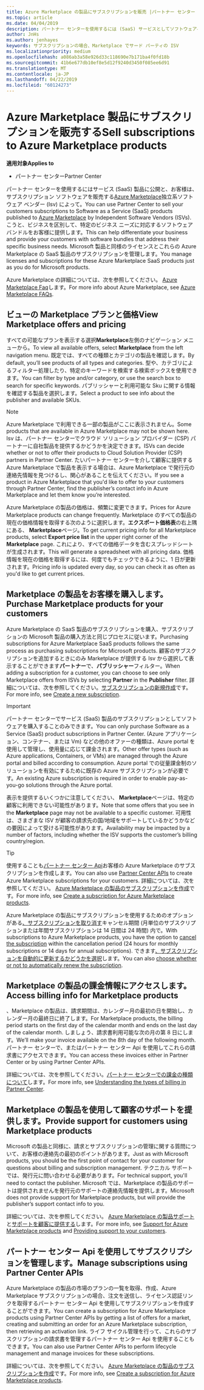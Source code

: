 ```yaml
---
title: Azure Marketplace の製品にサブスクリプションを販売 |パートナー センター
ms.topic: article
ms.date: 04/04/2019
description: パートナー センターを使用するには (SaaS) サービスとしてソフトウェアへのサブスクリプションを顧客に販売する製品は独立系ソフトウェア ベンダー (Isv) によって、Azure Marketplace に公開します。
author: JnHs
ms.author: jenhayes
keywords: サブスクリプションの場合、Marketplace でサード パーティの ISV
ms.localizationpriority: medium
ms.openlocfilehash: a086ab3a58e926d33c118690e7b171ba4f0fd18b
ms.sourcegitcommit: 41b6e677db10ef8e5d12f9240d3450f085ee6d91
ms.translationtype: MT
ms.contentlocale: ja-JP
ms.lasthandoff: 04/22/2019
ms.locfileid: "60124273"
---
```

# <a name="sell-subscriptions-to-azure-marketplace-products"></a><span data-ttu-id="ca680-104">Azure Marketplace 製品にサブスクリプションを販売する</span><span class="sxs-lookup"><span data-stu-id="ca680-104">Sell subscriptions to Azure Marketplace products</span></span>

<span data-ttu-id="ca680-105">**適用対象**</span><span class="sxs-lookup"><span data-stu-id="ca680-105">**Applies to**</span></span>

- <span data-ttu-id="ca680-106">パートナー センター</span><span class="sxs-lookup"><span data-stu-id="ca680-106">Partner Center</span></span>

<span data-ttu-id="ca680-107">パートナー センターを使用するにはサービス (SaaS) 製品に公開と、お客様は、サブスクリプション ソフトウェアを販売する[Azure Marketplace](https://azuremarketplace.microsoft.com/marketplace)独立系ソフトウェア ベンダー (Isv) によって。</span><span class="sxs-lookup"><span data-stu-id="ca680-107">You can use Partner Center to sell your customers subscriptions to Software as a Service (SaaS) products published to [Azure Marketplace](https://azuremarketplace.microsoft.com/marketplace) by Independent Software Vendors (ISVs).</span></span> <span data-ttu-id="ca680-108">こうと、ビジネスを区別して、特定のビジネス ニーズに対応するソフトウェア バンドルをお客様に提供します。</span><span class="sxs-lookup"><span data-stu-id="ca680-108">This can help differentiate your business and provide your customers with software bundles that address their specific business needs.</span></span> <span data-ttu-id="ca680-109">Microsoft 製品と同様のライセンスとこれらの Azure Marketplace の SaaS 製品のサブスクリプションを管理します。</span><span class="sxs-lookup"><span data-stu-id="ca680-109">You manage licenses and subscriptions for these Azure Marketplace SaaS products just as you do for Microsoft products.</span></span>

<span data-ttu-id="ca680-110">Azure Marketplace の詳細については、次を参照してください。 [Azure Marketplace Faq](https://docs.microsoft.com/azure/marketplace/marketplace-faq-publisher-guide)します。</span><span class="sxs-lookup"><span data-stu-id="ca680-110">For more info about Azure Marketplace, see [Azure Marketplace FAQs](https://docs.microsoft.com/azure/marketplace/marketplace-faq-publisher-guide).</span></span>

## <a name="view-marketplace-offers-and-pricing"></a><span data-ttu-id="ca680-111">ビューの Marketplace プランと価格</span><span class="sxs-lookup"><span data-stu-id="ca680-111">View Marketplace offers and pricing</span></span>

<span data-ttu-id="ca680-112">すべての可能なプランを表示する選択**Marketplace**左側のナビゲーション メニューから。</span><span class="sxs-lookup"><span data-stu-id="ca680-112">To view all available offers, select **Marketplace** from the left navigation menu.</span></span> <span data-ttu-id="ca680-113">既定では、すべての種類とカテゴリの製品を確認します。</span><span class="sxs-lookup"><span data-stu-id="ca680-113">By default, you’ll see products of all types and categories.</span></span> <span data-ttu-id="ca680-114">型や、カテゴリによるフィルター処理したり、特定のキーワードを検索する検索ボックスを使用できます。</span><span class="sxs-lookup"><span data-stu-id="ca680-114">You can filter by type and/or category, or use the search box to search for specific keywords.</span></span> <span data-ttu-id="ca680-115">パブリッシャーと利用可能な Sku に関する情報を確認する製品を選択します。</span><span class="sxs-lookup"><span data-stu-id="ca680-115">Select a product to see info about the publisher and available SKUs.</span></span>

> [!NOTE]
> <span data-ttu-id="ca680-116">Azure Marketplace で利用できる一部の製品がここに表示されません。</span><span class="sxs-lookup"><span data-stu-id="ca680-116">Some products that are available in Azure Marketplace may not be shown here.</span></span> <span data-ttu-id="ca680-117">Isv は、パートナー センターでクラウド ソリューション プロバイダー (CSP) パートナーに自社製品を提供するかどうかを決定できます。</span><span class="sxs-lookup"><span data-stu-id="ca680-117">ISVs can decide whether or not to offer their products to Cloud Solution Provider (CSP) partners in Partner Center.</span></span> <span data-ttu-id="ca680-118">たいパートナー センターを介して顧客に提供する Azure Marketplace で製品を表示する場合は、Azure Marketplace で発行元の連絡先情報を見つけるし、関心があることを伝えてください。</span><span class="sxs-lookup"><span data-stu-id="ca680-118">If you see a product in Azure Marketplace that you'd like to offer to your customers through Partner Center, find the publisher’s contact info in Azure Marketplace and let them know you’re interested.</span></span>

<span data-ttu-id="ca680-119">Azure Marketplace の製品の価格は、頻繁に変更できます。</span><span class="sxs-lookup"><span data-stu-id="ca680-119">Prices for Azure Marketplace products can change frequently.</span></span> <span data-ttu-id="ca680-120">Marketplace のすべての製品の現在の価格情報を取得する次のように選択します。**エクスポート価格表**の右上隅にある、 **Marketplace**ページ。</span><span class="sxs-lookup"><span data-stu-id="ca680-120">To get current pricing info for all Marketplace products, select **Export price list** in the upper right corner of the **Marketplace** page.</span></span> <span data-ttu-id="ca680-121">これにより、すべての価格データを含むスプレッドシートが生成されます。</span><span class="sxs-lookup"><span data-stu-id="ca680-121">This will generate a spreadsheet with all pricing data.</span></span> <span data-ttu-id="ca680-122">価格情報を現在の価格を取得するには、何度でもチェックできるように、1 日が更新されます。</span><span class="sxs-lookup"><span data-stu-id="ca680-122">Pricing info is updated every day, so you can check it as often as you'd like to get current prices.</span></span>

## <a name="purchase-marketplace-products-for-your-customers"></a><span data-ttu-id="ca680-123">Marketplace の製品をお客様を購入します。</span><span class="sxs-lookup"><span data-stu-id="ca680-123">Purchase Marketplace products for your customers</span></span>

<span data-ttu-id="ca680-124">Azure Marketplace の SaaS 製品のサブスクリプションを購入、サブスクリプションの Microsoft 製品の購入方法と同じプロセスに従います。</span><span class="sxs-lookup"><span data-stu-id="ca680-124">Purchasing subscriptions for Azure Marketplace SaaS products follows the same process as purchasing subscriptions for Microsoft products.</span></span> <span data-ttu-id="ca680-125">顧客のサブスクリプションを追加するときにのみ Marketplace が提供する Isv から選択して表示することができます**パートナー**で、**パブリッシャー**フィルター。</span><span class="sxs-lookup"><span data-stu-id="ca680-125">When adding a subscription for a customer, you can choose to see only Marketplace offers from ISVs by selecting **Partner** in the **Publisher** filter.</span></span> <span data-ttu-id="ca680-126">詳細については、次を参照してください。[サブスクリプションの新規作成](create-a-new-subscription.md)です。</span><span class="sxs-lookup"><span data-stu-id="ca680-126">For more info, see [Create a new subscription](create-a-new-subscription.md).</span></span>

> [!IMPORTANT]
> <span data-ttu-id="ca680-127">パートナー センターでサービス (SaaS) 製品のサブスクリプションとしてソフトウェアを購入することのみできます。</span><span class="sxs-lookup"><span data-stu-id="ca680-127">You can only purchase Software as a Service (SaaS) product subscriptions in Partner Center.</span></span> <span data-ttu-id="ca680-128">(Azure アプリケーション、コンテナー、または Vm) などの他のオファーの種類は、Azure portal を使用して管理し、使用量に応じて課金されます。</span><span class="sxs-lookup"><span data-stu-id="ca680-128">Other offer types (such as Azure applications, Containers, or VMs) are managed through the Azure portal and billed according to consumption.</span></span> <span data-ttu-id="ca680-129">Azure portal での従量課金制のソリューションを有効にするために既存の Azure サブスクリプションが必要です。</span><span class="sxs-lookup"><span data-stu-id="ca680-129">An existing Azure subscription is required in order to enable pay-as-you-go solutions through the Azure portal.</span></span>

<span data-ttu-id="ca680-130">表示を提供するいくつかに注意してください、 **Marketplace**ページは、特定の顧客に利用できない可能性があります。</span><span class="sxs-lookup"><span data-stu-id="ca680-130">Note that some offers that you see in the **Marketplace** page may not be available to a specific customer.</span></span> <span data-ttu-id="ca680-131">可用性は、さまざまな ISV が顧客の請求先の国/地域をサポートしているかどうかなどの要因によって受ける可能性があります。</span><span class="sxs-lookup"><span data-stu-id="ca680-131">Availability may be impacted by a number of factors, including whether the ISV supports the customer’s billing country/region.</span></span>

> [!TIP]
> <span data-ttu-id="ca680-132">使用することも[パートナー センター Api](https://docs.microsoft.com/partner-center/develop/)お客様の Azure Marketplace のサブスクリプションを作成します。</span><span class="sxs-lookup"><span data-stu-id="ca680-132">You can also use [Partner Center APIs](https://docs.microsoft.com/partner-center/develop/) to create Azure Marketplace subscriptions for your customers.</span></span> <span data-ttu-id="ca680-133">詳細については、次を参照してください。 [Azure Marketplace の製品のサブスクリプションを作成](https://docs.microsoft.com/partner-center/develop/create-subscription-azure-marketplace-products)です。</span><span class="sxs-lookup"><span data-stu-id="ca680-133">For more info, see [Create a subscription for Azure Marketplace products](https://docs.microsoft.com/partner-center/develop/create-subscription-azure-marketplace-products).</span></span>

<span data-ttu-id="ca680-134">Azure Marketplace の製品にサブスクリプションを使用するためのオプションがある[、サブスクリプションを取り消す](https://docs.microsoft.com/partner-center/create-a-new-subscription#cancel-a-subscription)キャンセル期間 (月単位のサブスクリプションまたは年間サブスクリプションは 14 日間は 24 時間) 内で。</span><span class="sxs-lookup"><span data-stu-id="ca680-134">With subscriptions to Azure Marketplace products, you have the option to [cancel the subscription](https://docs.microsoft.com/partner-center/create-a-new-subscription#cancel-a-subscription) within the cancellation period (24 hours for monthly subscriptions or 14 days for annual subscriptions).</span></span> <span data-ttu-id="ca680-135">できます[、サブスクリプションを自動的に更新するかどうかを選択](https://docs.microsoft.com/partner-center/create-a-new-subscription#choose-whether-to-automatically-renew-an-azure-marketplace-subscription)します。</span><span class="sxs-lookup"><span data-stu-id="ca680-135">You can also [choose whether or not to automatically renew the subscription](https://docs.microsoft.com/partner-center/create-a-new-subscription#choose-whether-to-automatically-renew-an-azure-marketplace-subscription).</span></span>

## <a name="access-billing-info-for-marketplace-products"></a><span data-ttu-id="ca680-136">Marketplace の製品の課金情報にアクセスします。</span><span class="sxs-lookup"><span data-stu-id="ca680-136">Access billing info for Marketplace products</span></span>

<span data-ttu-id="ca680-137">、Marketplace の製品は、請求期間は、カレンダー月の最初の日を開始し、カレンダー月の最終日に終了します。</span><span class="sxs-lookup"><span data-stu-id="ca680-137">For Marketplace products, the billing period starts on the first day of the calendar month and ends on the last day of the calendar month.</span></span> <span data-ttu-id="ca680-138">しましょう、請求書利用可能な次の月の第 8 日にします。</span><span class="sxs-lookup"><span data-stu-id="ca680-138">We’ll make your invoice available on the 8th day of the following month.</span></span> <span data-ttu-id="ca680-139">パートナー センターで、またはパートナー センター Api を使用してこれらの請求書にアクセスできます。</span><span class="sxs-lookup"><span data-stu-id="ca680-139">You can access these invoices either in Partner Center or by using Partner Center APIs.</span></span>

<span data-ttu-id="ca680-140">詳細については、次を参照してください。[パートナー センターでの課金の種類について](https://docs.microsoft.com/partner-center/billing-different-types#billing-for-one-time-and-select-recurring-charges)します。</span><span class="sxs-lookup"><span data-stu-id="ca680-140">For more info, see [Understanding the types of billing in Partner Center](https://docs.microsoft.com/partner-center/billing-different-types#billing-for-one-time-and-select-recurring-charges).</span></span>

## <a name="provide-support-for-customers-using-marketplace-products"></a><span data-ttu-id="ca680-141">Marketplace の製品を使用して顧客のサポートを提供します。</span><span class="sxs-lookup"><span data-stu-id="ca680-141">Provide support for customers using Marketplace products</span></span>

<span data-ttu-id="ca680-142">Microsoft の製品と同様に、請求とサブスクリプションの管理に関する質問について、お客様の連絡先の最初のポイントがあります。</span><span class="sxs-lookup"><span data-stu-id="ca680-142">Just as with Microsoft products, you should be the first point of contact for your customer for questions about billing and subscription management.</span></span> <span data-ttu-id="ca680-143">テクニカル サポートでは、発行元に問い合わせる必要があります。</span><span class="sxs-lookup"><span data-stu-id="ca680-143">For technical support, you'll need to contact the publisher.</span></span> <span data-ttu-id="ca680-144">Microsoft では、Marketplace の製品のサポートは提供されませんを発行元のサポートの連絡先情報を提供します。</span><span class="sxs-lookup"><span data-stu-id="ca680-144">Microsoft does not provide support for Marketplace products, but will provide the publisher’s support contact info to you.</span></span>

<span data-ttu-id="ca680-145">詳細については、次を参照してください。 [Azure Marketplace の製品サポート](https://docs.microsoft.com/partner-center/report-problems-on-behalf-of-a-customer#support-for-azure-marketplace-products)と[サポートを顧客に提供する](https://docs.microsoft.com/partner-center/customer-support)します。</span><span class="sxs-lookup"><span data-stu-id="ca680-145">For more info, see [Support for Azure Marketplace products](https://docs.microsoft.com/partner-center/report-problems-on-behalf-of-a-customer#support-for-azure-marketplace-products) and [Providing support to your customers](https://docs.microsoft.com/partner-center/customer-support).</span></span>

## <a name="manage-subscriptions-using-partner-center-apis"></a><span data-ttu-id="ca680-146">パートナー センター Api を使用してサブスクリプションを管理します。</span><span class="sxs-lookup"><span data-stu-id="ca680-146">Manage subscriptions using Partner Center APIs</span></span>

<span data-ttu-id="ca680-147">Azure Marketplace の製品の市場のプランの一覧を取得、作成、Azure Marketplace サブスクリプションの場合、注文を送信し、ライセンス認証リンクを取得するパートナー センター Api を使用してサブスクリプションを作成することができます。</span><span class="sxs-lookup"><span data-stu-id="ca680-147">You can create a subscription for Azure Marketplace products using Partner Center APIs by getting a list of offers for a market, creating and submitting an order for an Azure Marketplace subscription, then retrieving an activation link.</span></span> <span data-ttu-id="ca680-148">ライフ サイクル管理を行って、これらのサブスクリプションの請求書を管理するパートナー センター Api を使用することもできます。</span><span class="sxs-lookup"><span data-stu-id="ca680-148">You can also use Partner Center APIs to perform lifecycle management and manage invoices for these subscriptions.</span></span>

<span data-ttu-id="ca680-149">詳細については、次を参照してください。 [Azure Marketplace の製品のサブスクリプションを作成](https://docs.microsoft.com/partner-center/develop/create-subscription-azure-marketplace-products)です。</span><span class="sxs-lookup"><span data-stu-id="ca680-149">For more info, see [Create a subscription for Azure Marketplace products](https://docs.microsoft.com/partner-center/develop/create-subscription-azure-marketplace-products).</span></span>